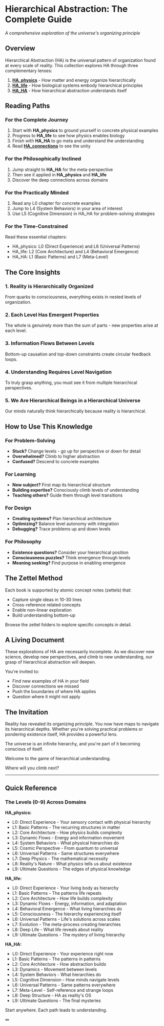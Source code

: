 # Hierarchical Abstraction: The Complete Guide

*A comprehensive exploration of the universe's organizing principle*

## Overview

Hierarchical Abstraction (HA) is the universal pattern of organization found at every scale of reality. This collection explores HA through three complementary lenses:

1. **[HA_physics](./HA_physics/)** - How matter and energy organize hierarchically
2. **[HA_life](./HA_life/)** - How biological systems embody hierarchical principles
3. **[HA_HA](./HA_HA/)** - How hierarchical abstraction understands itself

## Reading Paths

### For the Complete Journey
1. Start with **HA_physics** to ground yourself in concrete physical examples
2. Progress to **HA_life** to see how physics enables biology
3. Finish with **HA_HA** to go meta and understand the understanding
4. Read **[HA_connections](./HA_connections.md)** to see the unity

### For the Philosophically Inclined
1. Jump straight to **HA_HA** for the meta-perspective
2. Then see it applied in **HA_physics** and **HA_life**
3. Discover the deep connections across domains

### For the Practically Minded
1. Read any L0 chapter for concrete examples
2. Jump to L4 (System Behaviors) in your area of interest
3. Use L5 (Cognitive Dimension) in HA_HA for problem-solving strategies

### For the Time-Constrained
Read these essential chapters:
- HA_physics: L0 (Direct Experience) and L6 (Universal Patterns)
- HA_life: L2 (Core Architecture) and L4 (Behavioral Emergence)
- HA_HA: L1 (Basic Patterns) and L7 (Meta-Level)

## The Core Insights

### 1. Reality is Hierarchically Organized
From quarks to consciousness, everything exists in nested levels of organization.

### 2. Each Level Has Emergent Properties
The whole is genuinely more than the sum of parts - new properties arise at each level.

### 3. Information Flows Between Levels
Bottom-up causation and top-down constraints create circular feedback loops.

### 4. Understanding Requires Level Navigation
To truly grasp anything, you must see it from multiple hierarchical perspectives.

### 5. We Are Hierarchical Beings in a Hierarchical Universe
Our minds naturally think hierarchically because reality is hierarchical.

## How to Use This Knowledge

### For Problem-Solving
- **Stuck?** Change levels - go up for perspective or down for detail
- **Overwhelmed?** Climb to higher abstraction
- **Confused?** Descend to concrete examples

### For Learning
- **New subject?** First map its hierarchical structure
- **Building expertise?** Consciously climb levels of understanding
- **Teaching others?** Guide them through level transitions

### For Design
- **Creating systems?** Plan hierarchical architecture
- **Optimizing?** Balance level autonomy with integration
- **Debugging?** Trace problems up and down levels

### For Philosophy
- **Existence questions?** Consider your hierarchical position
- **Consciousness puzzles?** Think emergence through levels
- **Meaning seeking?** Find purpose in enabling emergence

## The Zettel Method

Each book is supported by atomic concept notes (zettels) that:
- Capture single ideas in 10-30 lines
- Cross-reference related concepts
- Enable non-linear exploration
- Build understanding bottom-up

Browse the zettel folders to explore specific concepts in detail.

## A Living Document

These explorations of HA are necessarily incomplete. As we discover new science, develop new perspectives, and climb to new understanding, our grasp of hierarchical abstraction will deepen.

You're invited to:
- Find new examples of HA in your field
- Discover connections we missed
- Push the boundaries of where HA applies
- Question where it might not apply

## The Invitation

Reality has revealed its organizing principle. You now have maps to navigate its hierarchical depths. Whether you're solving practical problems or pondering existence itself, HA provides a powerful lens.

The universe is an infinite hierarchy, and you're part of it becoming conscious of itself.

Welcome to the game of hierarchical understanding.

Where will you climb next?

---

## Quick Reference

### The Levels (0-9) Across Domains

**HA_physics:**
- L0: Direct Experience - Your sensory contact with physical hierarchy
- L1: Basic Patterns - The recurring structures in matter
- L2: Core Architecture - How physics builds complexity
- L3: Dynamic Flows - Energy and information movement
- L4: System Behaviors - What physical hierarchies do
- L5: Cosmic Perspective - From quantum to universal
- L6: Universal Patterns - Same structures everywhere
- L7: Deep Physics - The mathematical necessity
- L8: Reality's Nature - What physics tells us about existence
- L9: Ultimate Questions - The edges of physical knowledge

**HA_life:**
- L0: Direct Experience - Your living body as hierarchy
- L1: Basic Patterns - The patterns life repeats
- L2: Core Architecture - How life builds complexity
- L3: Dynamic Flows - Energy, information, and adaptation
- L4: Behavioral Emergence - What living hierarchies do
- L5: Consciousness - The hierarchy experiencing itself
- L6: Universal Patterns - Life's solutions across scales
- L7: Evolution - The meta-process creating hierarchies
- L8: Deep Life - What life reveals about reality
- L9: Ultimate Questions - The mystery of living hierarchy

**HA_HA:**
- L0: Direct Experience - Your experience right now
- L1: Basic Patterns - The patterns in patterns
- L2: Core Architecture - How abstraction builds
- L3: Dynamics - Movement between levels
- L4: System Behaviors - What hierarchies do
- L5: Cognitive Dimension - How minds navigate levels
- L6: Universal Patterns - Same patterns everywhere
- L7: Meta-Level - Self-reference and strange loops
- L8: Deep Structure - HA as reality's OS
- L9: Ultimate Questions - The final mysteries

Start anywhere. Each path leads to understanding.

∞